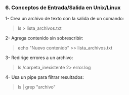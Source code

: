 ### 6. Conceptos de Entrada/Salida en Unix/Linux
1- Crea un archivo de texto con la salida de un comando:
> ls > lista_archivos.txt

2- Agrega contenido sin sobrescribir:
> echo "Nuevo contenido" >> lista_archivos.txt

3- Redirige errores a un archivo:
> ls /carpeta_inexistente 2> error.log

4- Usa un pipe para filtrar resultados:
> ls | grep "archivo"
